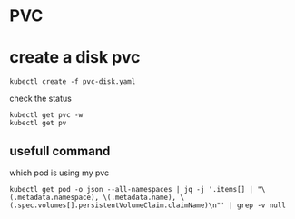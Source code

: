# PVC

# create a disk pvc

```
kubectl create -f pvc-disk.yaml

```
check the status 

```
kubectl get pvc -w
kubectl get pv
```


## usefull command 

which pod is using my pvc
```
kubectl get pod -o json --all-namespaces | jq -j '.items[] | "\(.metadata.namespace), \(.metadata.name), \(.spec.volumes[].persistentVolumeClaim.claimName)\n"' | grep -v null

```


